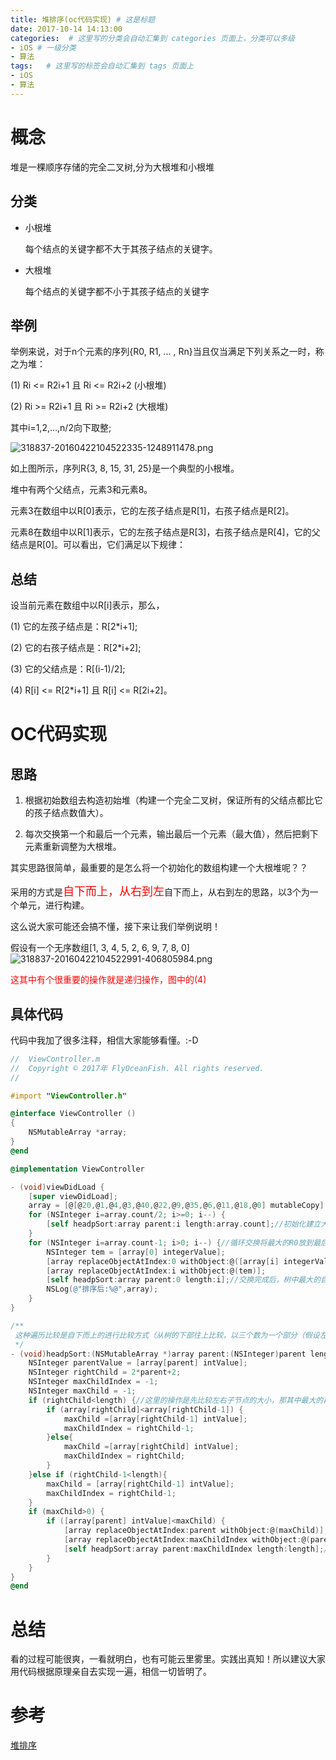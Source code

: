 ```yaml
---
title: 堆排序(oc代码实现) # 这是标题
date: 2017-10-14 14:13:00
categories:  # 这里写的分类会自动汇集到 categories 页面上，分类可以多级
- iOS # 一级分类
- 算法
tags:   # 这里写的标签会自动汇集到 tags 页面上
- iOS
- 算法
---
```

# 概念

堆是一棵顺序存储的完全二叉树,分为大根堆和小根堆
## 分类
* 小根堆

  每个结点的关键字都不大于其孩子结点的关键字。

* 大根堆

  每个结点的关键字都不小于其孩子结点的关键字

## 举例

举例来说，对于n个元素的序列{R0, R1, ... , Rn}当且仅当满足下列关系之一时，称之为堆：

(1) Ri <= R2i+1 且 Ri <= R2i+2 (小根堆)

(2) Ri >= R2i+1 且 Ri >= R2i+2 (大根堆)

其中i=1,2,…,n/2向下取整;

![318837-20160422104522335-1248911478.png](http://upload-images.jianshu.io/upload_images/6644906-d30bd835f0518910.png?imageMogr2/auto-orient/strip%7CimageView2/2/w/1240)

如上图所示，序列R{3, 8, 15, 31, 25}是一个典型的小根堆。

堆中有两个父结点，元素3和元素8。

元素3在数组中以R[0]表示，它的左孩子结点是R[1]，右孩子结点是R[2]。

元素8在数组中以R[1]表示，它的左孩子结点是R[3]，右孩子结点是R[4]，它的父结点是R[0]。可以看出，它们满足以下规律：
## 总结
设当前元素在数组中以R[i]表示，那么，

(1) 它的左孩子结点是：R[2*i+1];

(2) 它的右孩子结点是：R[2*i+2];

(3) 它的父结点是：R[(i-1)/2];

(4) R[i] <= R[2*i+1] 且 R[i] <= R[2i+2]。

# OC代码实现
## 思路
1. 根据初始数组去构造初始堆（构建一个完全二叉树，保证所有的父结点都比它的孩子结点数值大）。

2. 每次交换第一个和最后一个元素，输出最后一个元素（最大值），然后把剩下元素重新调整为大根堆。

其实思路很简单，最重要的是怎么将一个初始化的数组构建一个大根堆呢？？

采用的方式是<font color='red' size='4'>自下而上，从右到左</font>自下而上，从右到左的思路，以3个为一个单元，进行构建。

这么说大家可能还会搞不懂，接下来让我们举例说明！

假设有一个无序数组[1, 3, 4, 5, 2, 6, 9, 7, 8, 0]
![318837-20160422104522991-406805984.png](http://upload-images.jianshu.io/upload_images/6644906-d758db5fcfaaf778.png?imageMogr2/auto-orient/strip%7CimageView2/2/w/1240)

<font color='red'>这其中有个很重要的操作就是递归操作，图中的(4)</font>
## 具体代码
代码中我加了很多注释，相信大家能够看懂。:-D
```Objective-c
//  ViewController.m
//  Copyright © 2017年 FlyOceanFish. All rights reserved.
//

#import "ViewController.h"

@interface ViewController ()
{
    NSMutableArray *array;
}
@end

@implementation ViewController

- (void)viewDidLoad {
    [super viewDidLoad];
    array = [@[@20,@1,@4,@3,@40,@22,@9,@35,@6,@11,@18,@0] mutableCopy];
    for (NSInteger i=array.count/2; i>=0; i--) {
        [self headpSort:array parent:i length:array.count];//初始化建立大根堆
    }
    for (NSInteger i=array.count-1; i>0; i--) {//循环交换将最大的R0放到最后边
        NSInteger tem = [array[0] integerValue];
        [array replaceObjectAtIndex:0 withObject:@([array[i] integerValue])];
        [array replaceObjectAtIndex:i withObject:@(tem)];
        [self headpSort:array parent:0 length:i];//交换完成后，树中最大的自然排到了最后边，故只要对剩余的i个数重新调整为大根堆
        NSLog(@"排序后:%@",array);
    }
}

/**
 这种遍历比较是自下而上的进行比较方式（从树的下部往上比较，以三个数为一个部分（假设左右子节点都有））
 */
- (void)headpSort:(NSMutableArray *)array parent:(NSInteger)parent length:(NSInteger)length{
    NSInteger parentValue = [array[parent] intValue];
    NSInteger rightChild = 2*parent+2;
    NSInteger maxChildIndex = -1;
    NSInteger maxChild = -1;
    if (rightChild<length) {//这里的操作是先比较左右子节点的大小，那其中最大的再去跟父节点比较
        if (array[rightChild]<array[rightChild-1]) {
            maxChild =[array[rightChild-1] intValue];
            maxChildIndex = rightChild-1;
        }else{
            maxChild =[array[rightChild] intValue];
            maxChildIndex = rightChild;
        }
    }else if (rightChild-1<length){
        maxChild = [array[rightChild-1] intValue];
        maxChildIndex = rightChild-1;
    }
    if (maxChild>0) {
        if ([array[parent] intValue]<maxChild) {
            [array replaceObjectAtIndex:parent withObject:@(maxChild)];
            [array replaceObjectAtIndex:maxChildIndex withObject:@(parentValue)];
            [self headpSort:array parent:maxChildIndex length:length];//如果子节点是其他子节点的父节点的话，有可能比其子节点小，故需要递归
        }
    }
}
@end

```
# 总结
看的过程可能很爽，一看就明白，也有可能云里雾里。实践出真知！所以建议大家用代码根据原理亲自去实现一遍，相信一切皆明了。
# 参考
[堆排序](http://www.cnblogs.com/jingmoxukong/p/4303826.html)
